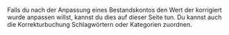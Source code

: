 Falls du nach der Anpassung eines Bestandskontos den Wert der korrigiert wurde anpassen willst, kannst du dies auf dieser Seite tun. Du kannst auch die Korrekturbuchung Schlagwörtern oder Kategorien zuordnen.